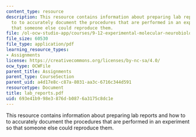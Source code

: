 ```yaml
---
content_type: resource
description: This resource contains information about preparing lab reports and how
  to to accurately document the procedures that are performed in an experiment so
  that someone else could reproduce them.
file: /ol-ocw-studio-app/courses/9-12-experimental-molecular-neurobiology-fall-2006/693e41b998e3876db0876a3175c8dc1e_lab_reports.pdf
file_size: 60530
file_type: application/pdf
learning_resource_types:
- Assignments
license: https://creativecommons.org/licenses/by-nc-sa/4.0/
ocw_type: OCWFile
parent_title: Assignments
parent_type: CourseSection
parent_uid: a4d17e8c-c87a-8031-aa3c-6716c344d591
resourcetype: Document
title: lab_reports.pdf
uid: 693e41b9-98e3-876d-b087-6a3175c8dc1e
---
```

This resource contains information about preparing lab reports and how to to accurately document the procedures that are performed in an experiment so that someone else could reproduce them.